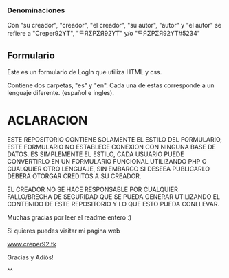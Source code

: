 ### Denominaciones

Con "su creador", "creador", "el creador", "su autor", "autor" y "el autor" se refiere a "Creper92YT", "ᄃЯΣPΣЯ92YƬ" y/o "ᄃЯΣPΣЯ92YƬ#5234"

## Formulario

Este es un formulario de LogIn que utiliza HTML y css.

Contiene dos carpetas, "es" y "en". Cada una de estas corresponde a un lenguaje diferente. (español e ingles).


# **ACLARACION**

ESTE REPOSITORIO CONTIENE SOLAMENTE EL ESTILO DEL FORMULARIO, ESTE FORMULARIO NO ESTABLECE CONEXION CON NINGUNA BASE DE DATOS. ES SIMPLEMENTE EL ESTILO, CADA USUARIO PUEDE 
CONVERTIRLO EN UN FORMULARIO FUNCIONAL UTILIZANDO PHP O CUALQUIER OTRO LENGUAJE, SIN EMBARGO SI DESEEA PUBLICARLO DEBERA OTORGAR CREDITOS A SU CREADOR.

EL CREADOR NO SE HACE RESPONSABLE POR CUALQUIER FALLO/BRECHA DE SEGURIDAD QUE SE PUEDA GENERAR UTILIZANDO EL CONTENIDO DE ESTE REPOSITORIO Y LO QUE ESTO PUEDA CONLLEVAR.

























Muchas gracias por leer el readme entero :)

Si quieres puedes visitar mi pagina web

www.creper92.tk

Gracias y Adiós! 

^^
